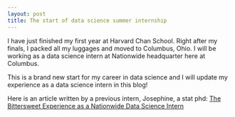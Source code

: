 ```yaml
---
layout: post
title: The start of data science summer internship
---
```


I have just finished my first year at Harvard Chan School. Right after my finals, I packed all my luggages and moved to Columbus, Ohio. I will be working as a data science intern at Nationwide headquarter here at Columbus.

This is a brand new start for my career in data science and I will update my experience as a data science intern in this blog!

Here is an article written by a previous intern, Josephine, a stat phd:
[The Bittersweet Experience as a Nationwide Data Science Intern](https://www.linkedin.com/pulse/bittersweet-experience-nationwide-data-science-intern-akosa/) 
